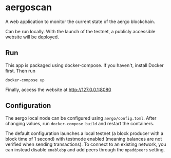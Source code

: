 # aergoscan

A web application to monitor the current state of the aergo blockchain.

Can be run locally. With the launch of the testnet, a publicly accessible website will be deployed.

## Run

This app is packaged using docker-compose. If you haven't, install Docker first. Then run

    docker-compose up

Finally, access the website at http://127.0.0.1:8080

## Configuration

The aergo local node can be configured using `aergo/config.toml`. After changing values, run `docker-compose build` and restart the containers.

The default configuration launches a local testnet (a block producer with a block time of 1 second) with testmode enabled (meaning balances are not verified when sending transactions). To connect to an existing network, you can instead disable `enablebp` and add peers through the `npaddpeers` setting.
